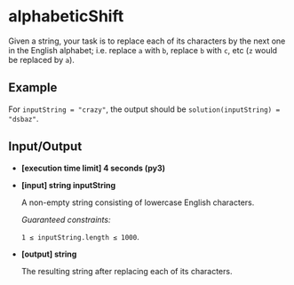 # alphabeticShift

Given a string, your task is to replace each of its characters by the next one in the English alphabet; i.e. replace `a` with `b`, replace `b` with `c`, etc (`z` would be replaced by `a`).

## Example

For `inputString = "crazy"`, the output should be `solution(inputString) = "dsbaz"`.

## Input/Output

- **[execution time limit] 4 seconds (py3)**

- **[input] string inputString**

	A non-empty string consisting of lowercase English characters.

	*Guaranteed constraints:*

	`1 ≤ inputString.length ≤ 1000`.

- **[output] string**

	The resulting string after replacing each of its characters.
